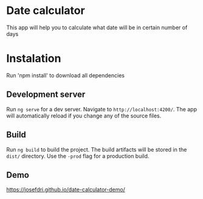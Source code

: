 # Date calculator

This app will help you to calculate what date will be in certain number of days

# Instalation
Run 'npm install' to download all dependencies

## Development server

Run `ng serve` for a dev server. Navigate to `http://localhost:4200/`. The app will automatically reload if you change any of the source files.

## Build

Run `ng build` to build the project. The build artifacts will be stored in the `dist/` directory. Use the `-prod` flag for a production build.

## Demo 
https://josefdri.github.io/date-calculator-demo/
